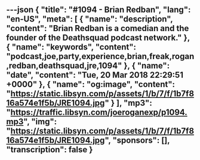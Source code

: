 ---json
{
  "title": "#1094 - Brian Redban",
  "lang": "en-US",
  "meta": [
    {
      "name": "description",
      "content": "Brian Redban is a comedian and the founder of the Deathsquad podcast network."
    },
    {
      "name": "keywords",
      "content": "podcast,joe,party,experience,brian,freak,rogan,redban,deathsquad,jre,1094"
    },
    {
      "name": "date",
      "content": "Tue, 20 Mar 2018 22:29:51 +0000"
    },
    {
      "name": "og:image",
      "content": "https://static.libsyn.com/p/assets/1/b/7/f/1b7f816a574e1f5b/JRE1094.jpg"
    }
  ],
  "mp3": "https://traffic.libsyn.com/joeroganexp/p1094.mp3",
  "img": "https://static.libsyn.com/p/assets/1/b/7/f/1b7f816a574e1f5b/JRE1094.jpg",
  "sponsors": [],
  "transcription": false
}
---
<episode-header />

<timemark seconds="0" />

<transcribe-call-to-action />

<episode-footer />